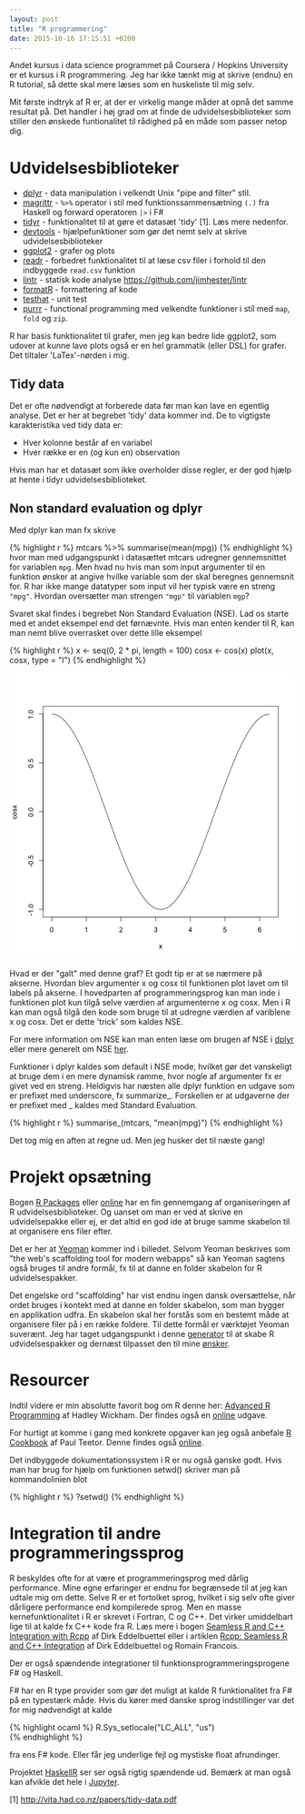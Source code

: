 ```yaml
---
layout: post
title: "R programmering"
date: 2015-10-16 17:15:51 +0200
---
```


Andet kursus i data science programmet på Coursera / Hopkins University er et kursus i R programmering. Jeg har ikke tænkt mig at skrive (endnu) en R tutorial, så dette skal mere læses som en huskeliste til mig selv.

Mit første indtryk af R er, at der er virkelig mange måder at opnå det samme resultat på. Det handler i høj grad om at finde de udvidelsesbiblioteker som stiller den ønskede funtionalitet til rådighed på en måde som passer netop dig.

# Udvidelsesbiblioteker

 * [dplyr](https://github.com/hadley/dplyr) - data manipulation i velkendt Unix "pipe and filter" stil.
 * [magrittr](https://github.com/smbache/magrittr) - `%>%` operator i stil med funktionssammensætning `(.)` fra Haskell og forward operatoren `|>` i F#
 * [tidyr](https://github.com/hadley/tidyr) - funktionalitet til at gøre et datasæt 'tidy' [1]. Læs mere nedenfor.
 * [devtools](https://github.com/hadley/devtools) - hjælpefunktioner som gør det nemt selv at skrive udvidelsesbiblioteker
 * [ggplot2](http://ggplot2.org/book/) - grafer og plots
 * [readr](https://github.com/hadley/readr) - forbedret funktionalitet til at læse csv filer i forhold til den indbyggede `read.csv` funktion
 * [lintr](https://github.com/jimhester/lintr) - statisk kode analyse  https://github.com/jimhester/lintr
 * [formatR](https://github.com/yihui/formatR) - formattering af kode
 * [testhat](https://github.com/hadley/testthat) - unit test
 * [purrr](https://github.com/hadley/purrr) - functional programming med velkendte funktioner i stil med `map`, `fold` og `zip`.

R har basis funktionalitet til grafer, men jeg kan bedre lide ggplot2, som udover at kunne lave plots også er en hel grammatik (eller DSL) for grafer. Det tiltaler 'LaTex'-nørden i mig.

## Tidy data
Det er ofte nødvendigt at forberede data før man kan lave en egentlig analyse. Det er her at begrebet 'tidy' data kommer ind. De to vigtigste karakteristika ved tidy data er:

  * Hver kolonne består af en variabel
  * Hver række er en (og kun en) observation

Hvis man har et datasæt som ikke overholder disse regler, er der god hjælp at hente i tidyr udvidelsesbiblioteket.

## Non standard evaluation og dplyr
Med dplyr kan man fx skrive

{% highlight r %}
mtcars %>% summarise(mean(mpg))
{% endhighlight %}
hvor man med udgangspunkt i datasættet mtcars udregner gennemsnittet for variablen `mpg`. Men hvad nu hvis man som input argumenter til en funktion ønsker at angive hvilke variable som der skal beregnes gennemsnit for. R har ikke mange datatyper som input vil her typisk være en streng `"mpg"`. Hvordan oversætter man strengen `"mgp"` til variablen `mgp`?

Svaret skal findes i begrebet Non Standard Evaluation (NSE). Lad os starte med et andet eksempel end det førnævnte. Hvis man enten kender til R, kan man nemt blive overrasket over dette lille eksempel


{% highlight r %}
x <- seq(0, 2 * pi, length = 100)
cosx <- cos(x)
plot(x, cosx, type = "l")
{% endhighlight %}

![center](/../images/2015-10-16-r-programmering/unnamed-chunk-3-1.png)

Hvad er der "galt" med denne graf? Et godt tip er at se nærmere på akserne. Hvordan blev argumenter x og cosx til funktionen plot lavet om til labels på akserne. I hovedparten af programmeringsprog kan man inde i funktionen plot kun tilgå selve værdien af argumenterne x og cosx. Men i R kan man også tilgå den kode som bruge til at udregne værdien af variblene x og cosx. Det er dette 'trick' som kaldes NSE.

For mere information om NSE kan man enten læse om brugen af NSE i [dplyr](https://cran.r-project.org/web/packages/dplyr/vignettes/nse.html) eller mere generelt om NSE [her](http://adv-r.had.co.nz/Computing-on-the-language.html#capturing-expressions).

Funktioner i dplyr kaldes som default i NSE mode, hvilket gør det vanskeligt at bruge dem i en mere dynamisk ramme, hvor nogle af argumenter fx er givet ved en streng. Heldigvis har næsten alle dplyr funktion en udgave som er prefixet med underscore, fx summarize_. Forskellen er at udgaverne der er prefixet med _ kaldes med Standard Evaluation.

{% highlight r %}
summarise_(mtcars, "mean(mpg)")
{% endhighlight %}

Det tog mig en aften at regne ud. Men jeg husker det til næste gang!

# Projekt opsætning
Bogen [R Packages](http://shop.oreilly.com/product/0636920034421.do) eller [online](http://r-pkgs.had.co.nz/) har en fin gennemgang af organiseringen af R udvidelsesbiblioteker. Og uanset om man er ved at skrive en udvidelsepakke eller ej, er det altid en god ide at bruge samme skabelon til at organisere ens filer efter.

Det er her at [Yeoman](http://yeoman.io/) kommer ind i billedet. Selvom Yeoman beskrives som "the web's scaffolding tool for modern webapps" så kan Yeoman sagtens også bruges til andre formål, fx til at danne en folder skabelon for R udvidelsespakker.

Det engelske ord "scaffolding" har vist endnu ingen dansk oversættelse, når ordet bruges i kontekt med at danne en folder skabelon, som man bygger en applikation udfra. En skabelon skal her forstås som en bestemt måde at organisere filer på i en række foldere. Til dette formål er værktøjet Yeoman suverænt. Jeg har taget udgangspunkt i denne [generator](https://github.com/kirillseva/generator-newpackage) til at skabe R udvidelsespakker og dernæst tilpasset den til mine [ønsker](https://github.com/carsten-j/generator-newpackage).

# Resourcer
Indtil videre er min absolutte favorit bog om R denne her: [Advanced R Programming](www.amzn.com/1466586966) af Hadley Wickham. Der findes også en [online](http://adv-r.had.co.nz/) udgave.

For hurtigt at komme i gang med konkrete opgaver kan jeg også anbefale [R Cookbook](www.amzn.com/0596809158) af Paul Teetor. Denne findes også [online](http://www.cookbook-r.com/).

Det indbyggede dokumentationssystem i R er nu også ganske godt. Hvis man har brug for hjælp om funktionen setwd() skriver man på kommandolinien blot


{% highlight r %}
?setwd()
{% endhighlight %}

# Integration til andre programmeringssprog
R beskyldes ofte for at være et programmeringsprog med dårlig performance. Mine egne erfaringer er endnu for begrænsede til at jeg kan udtale mig om dette. Selve R er et fortolket sprog, hvilket i sig selv ofte giver dårligere performance end kompilerede sprog. Men en masse kernefunktionalitet i R er skrevet i Fortran, C og C++. Det virker umiddelbart lige til at kalde fx C++ kode fra R. Læs mere i bogen [Seamless R and C++ Integration with Rcpp](www.amzn.com/1461468671) af Dirk Eddelbuettel eller i artiklen [Rcpp: Seamless R and C++ Integration](http://www.jstatsoft.org/index.php/jss/article/view/v040i08/v40i08.pdf)
af Dirk Eddelbuettel og Romain Francois.

Der er også spændende integrationer til funktionsprogrammeringsprogene F# og Haskell.

F# har en R type provider som gør det muligt at kalde R funktionalitet fra F# på en typestærk måde. Hvis du kører med danske sprog indstillinger var det for mig nødvendigt at kalde

{% highlight ocaml %}
R.Sys_setlocale("LC_ALL", "us")   
{% endhighlight %}

fra ens F# kode. Eller får jeg underlige fejl og mystiske float afrundinger.

Projektet [HaskellR](http://www.tweag.io/blog/programming-r-at-native-speed-using-haskell) ser ser også rigtig spændende ud. Bemærk at man også kan afvikle det hele i [Jupyter](https://jupyter.org/).

[1] http://vita.had.co.nz/papers/tidy-data.pdf
